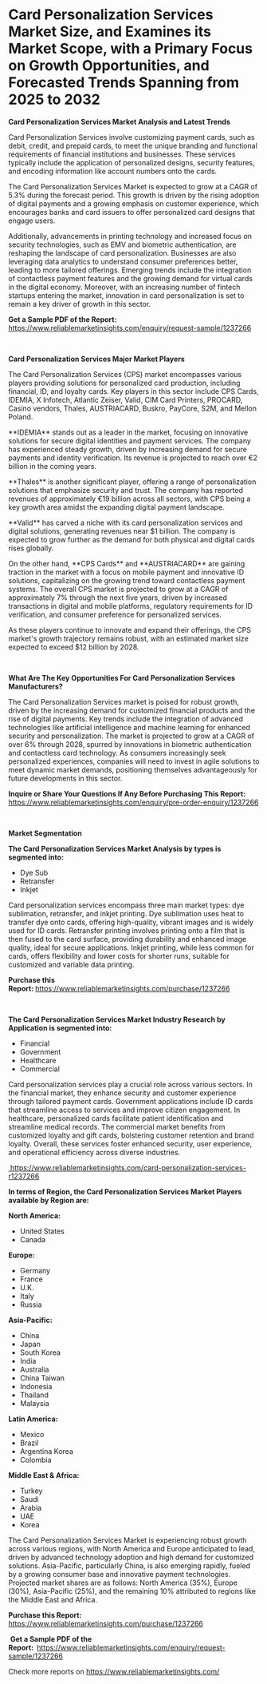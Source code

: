 <p><h1>Card Personalization Services Market Size, and Examines its Market Scope, with a Primary Focus on Growth Opportunities, and Forecasted Trends Spanning from 2025 to 2032</h1></p><p><strong>Card Personalization Services Market Analysis and Latest Trends</strong></p>
<p><p>Card Personalization Services involve customizing payment cards, such as debit, credit, and prepaid cards, to meet the unique branding and functional requirements of financial institutions and businesses. These services typically include the application of personalized designs, security features, and encoding information like account numbers onto the cards.</p><p>The Card Personalization Services Market is expected to grow at a CAGR of 5.3% during the forecast period. This growth is driven by the rising adoption of digital payments and a growing emphasis on customer experience, which encourages banks and card issuers to offer personalized card designs that engage users. </p><p>Additionally, advancements in printing technology and increased focus on security technologies, such as EMV and biometric authentication, are reshaping the landscape of card personalization. Businesses are also leveraging data analytics to understand consumer preferences better, leading to more tailored offerings. Emerging trends include the integration of contactless payment features and the growing demand for virtual cards in the digital economy. Moreover, with an increasing number of fintech startups entering the market, innovation in card personalization is set to remain a key driver of growth in this sector.</p></p>
<p><strong>Get a Sample PDF of the Report:&nbsp;</strong> <a href="https://www.reliablemarketinsights.com/enquiry/request-sample/1237266?utm_campaign=2116&utm_medium=2&utm_source=Github&utm_content=ia&utm_term=22022025&utm_id=card-personalization-services">https://www.reliablemarketinsights.com/enquiry/request-sample/1237266</a></p>
<p>&nbsp;</p>
<p><strong>Card Personalization Services Major Market Players</strong></p>
<p><p>The Card Personalization Services (CPS) market encompasses various players providing solutions for personalized card production, including financial, ID, and loyalty cards. Key players in this sector include CPS Cards, IDEMIA, X Infotech, Atlantic Zeiser, Valid, CIM Card Printers, PROCARD, Casino vendors, Thales, AUSTRIACARD, Buskro, PayCore, S2M, and Mellon Poland.</p><p>**IDEMIA** stands out as a leader in the market, focusing on innovative solutions for secure digital identities and payment services. The company has experienced steady growth, driven by increasing demand for secure payments and identity verification. Its revenue is projected to reach over €2 billion in the coming years.</p><p>**Thales** is another significant player, offering a range of personalization solutions that emphasize security and trust. The company has reported revenues of approximately €19 billion across all sectors, with CPS being a key growth area amidst the expanding digital payment landscape.</p><p>**Valid** has carved a niche with its card personalization services and digital solutions, generating revenues near $1 billion. The company is expected to grow further as the demand for both physical and digital cards rises globally.</p><p>On the other hand, **CPS Cards** and **AUSTRIACARD** are gaining traction in the market with a focus on mobile payment and innovative ID solutions, capitalizing on the growing trend toward contactless payment systems. The overall CPS market is projected to grow at a CAGR of approximately 7% through the next five years, driven by increased transactions in digital and mobile platforms, regulatory requirements for ID verification, and consumer preference for personalized services.</p><p>As these players continue to innovate and expand their offerings, the CPS market's growth trajectory remains robust, with an estimated market size expected to exceed $12 billion by 2028.</p></p>
<p>&nbsp;</p>
<p><strong>What Are The Key Opportunities For Card Personalization Services Manufacturers?</strong></p>
<p><p>The Card Personalization Services market is poised for robust growth, driven by the increasing demand for customized financial products and the rise of digital payments. Key trends include the integration of advanced technologies like artificial intelligence and machine learning for enhanced security and personalization. The market is projected to grow at a CAGR of over 6% through 2028, spurred by innovations in biometric authentication and contactless card technology. As consumers increasingly seek personalized experiences, companies will need to invest in agile solutions to meet dynamic market demands, positioning themselves advantageously for future developments in this sector.</p></p>
<p><strong>Inquire or Share Your Questions If Any Before Purchasing This Report:</strong> <a href="https://www.reliablemarketinsights.com/enquiry/pre-order-enquiry/1237266?utm_campaign=2116&utm_medium=2&utm_source=Github&utm_content=ia&utm_term=22022025&utm_id=card-personalization-services">https://www.reliablemarketinsights.com/enquiry/pre-order-enquiry/1237266</a></p>
<p>&nbsp;</p>
<p><strong>Market Segmentation</strong></p>
<p><strong>The Card Personalization Services Market Analysis by types is segmented into:</strong></p>
<p><ul><li>Dye Sub</li><li>Retransfer</li><li>Inkjet</li></ul></p>
<p><p>Card personalization services encompass three main market types: dye sublimation, retransfer, and inkjet printing. Dye sublimation uses heat to transfer dye onto cards, offering high-quality, vibrant images and is widely used for ID cards. Retransfer printing involves printing onto a film that is then fused to the card surface, providing durability and enhanced image quality, ideal for secure applications. Inkjet printing, while less common for cards, offers flexibility and lower costs for shorter runs, suitable for customized and variable data printing.</p></p>
<p><strong>Purchase this Report:&nbsp;</strong><a href="https://www.reliablemarketinsights.com/purchase/1237266?utm_campaign=2116&utm_medium=2&utm_source=Github&utm_content=ia&utm_term=22022025&utm_id=card-personalization-services">https://www.reliablemarketinsights.com/purchase/1237266</a></p>
<p>&nbsp;</p>
<p><strong>The Card Personalization Services Market Industry Research by Application is segmented into:</strong></p>
<p><ul><li>Financial</li><li>Government</li><li>Healthcare</li><li>Commercial</li></ul></p>
<p><p>Card personalization services play a crucial role across various sectors. In the financial market, they enhance security and customer experience through tailored payment cards. Government applications include ID cards that streamline access to services and improve citizen engagement. In healthcare, personalized cards facilitate patient identification and streamline medical records. The commercial market benefits from customized loyalty and gift cards, bolstering customer retention and brand loyalty. Overall, these services foster enhanced security, user experience, and operational efficiency across diverse industries.</p></p>
<p><a href="https://www.reliablemarketinsights.com/card-personalization-services-r1237266?utm_campaign=2116&utm_medium=2&utm_source=Github&utm_content=ia&utm_term=22022025&utm_id=card-personalization-services">&nbsp;https://www.reliablemarketinsights.com/card-personalization-services-r1237266</a></p>
<p><strong>In terms of Region, the Card Personalization Services Market Players available by Region are:</strong></p>
<p>
    <p> <strong> North America: </strong>
        <ul>
            <li>United States</li>
            <li>Canada</li>
        </ul>
        </p> 
    <p> <strong> Europe: </strong>
        <ul>
            <li>Germany</li>
            <li>France</li>
            <li>U.K.</li>
            <li>Italy</li>
            <li>Russia</li>
        </ul>
        </p> 
    <p> <strong> Asia-Pacific: </strong>
        <ul>
            <li>China</li>
            <li>Japan</li>
            <li>South Korea</li>
            <li>India</li>
            <li>Australia</li>
            <li>China Taiwan</li>
            <li>Indonesia</li>
            <li>Thailand</li>
            <li>Malaysia</li>
        </ul>
        </p> 
    <p> <strong> Latin America: </strong>
        <ul>
            <li>Mexico</li>
            <li>Brazil</li>
            <li>Argentina Korea</li>
            <li>Colombia</li>
        </ul>
        </p> 
    <p> <strong> Middle East & Africa: </strong>
        <ul>
            <li>Turkey</li>
            <li>Saudi</li>
            <li>Arabia</li>
            <li>UAE</li>
            <li>Korea</li>
        </ul>
    </p>
    </p>
<p><p>The Card Personalization Services Market is experiencing robust growth across various regions, with North America and Europe anticipated to lead, driven by advanced technology adoption and high demand for customized solutions. Asia-Pacific, particularly China, is also emerging rapidly, fueled by a growing consumer base and innovative payment technologies. Projected market shares are as follows: North America (35%), Europe (30%), Asia-Pacific (25%), and the remaining 10% attributed to regions like the Middle East and Africa.</p></p>
<p><strong>Purchase this Report: </strong><a href="https://www.reliablemarketinsights.com/purchase/1237266?utm_campaign=2116&utm_medium=2&utm_source=Github&utm_content=ia&utm_term=22022025&utm_id=card-personalization-services">https://www.reliablemarketinsights.com/purchase/1237266</a></p>
<p>&nbsp;<strong>Get a Sample PDF of the Report:&nbsp;&nbsp;</strong><a href="https://www.reliablemarketinsights.com/enquiry/request-sample/1237266?utm_campaign=2116&utm_medium=2&utm_source=Github&utm_content=ia&utm_term=22022025&utm_id=card-personalization-services">https://www.reliablemarketinsights.com/enquiry/request-sample/1237266</a></p>
<p><strong></strong></p>
<p>Check more reports on <a href="https://www.reliablemarketinsights.com/?utm_campaign=2116&utm_medium=2&utm_source=Github&utm_content=ia&utm_term=22022025&utm_id=card-personalization-services">https://www.reliablemarketinsights.com/</a></p>